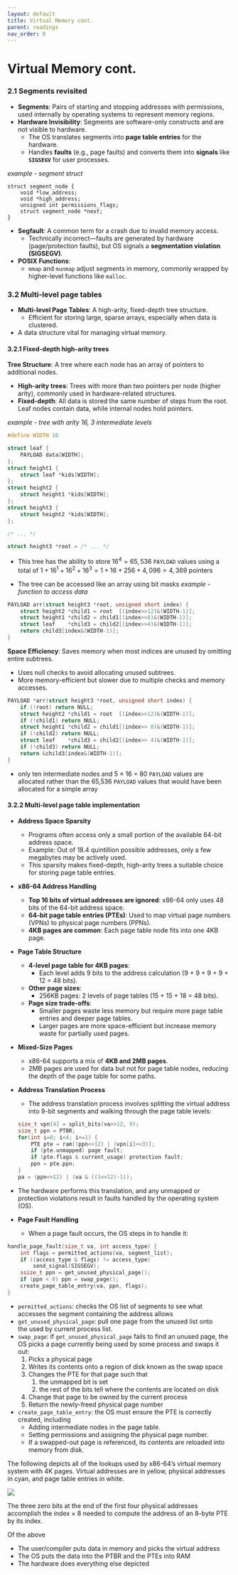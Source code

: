 ```yaml
---
layout: default
title: Virtual Memory cont.
parent: readings
nav_order: 8
---
```

# Virtual Memory cont.
### 2.1 Segments revisited
- **Segments**: Pairs of starting and stopping addresses with permissions, used internally by operating systems to represent memory regions.
- **Hardware Invisibility**: Segments are software-only constructs and are not visible to hardware.
    - The OS translates segments into **page table entries** for the hardware.
    - Handles **faults** (e.g., page faults) and converts them into **signals** like **`SIGSEGV`** for user processes.

*example - segment struct*
```
struct segment_node {
    void *low_address;
    void *high_address;
    unsigned int permissions_flags;
    struct segment_node *next;
}
```
- **Segfault**: A common term for a crash due to invalid memory access.
	- Technically incorrect—faults are generated by hardware (page/protection faults), but OS signals a **segmentation violation (SIGSEGV)**.
- **POSIX Functions**:
	- `mmap` and `munmap` adjust segments in memory, commonly wrapped by higher-level functions like `malloc`.
### 3.2 Multi-level page tables
- **Multi-level Page Tables**: A high-arity, fixed-depth tree structure.
    - Efficient for storing large, sparse arrays, especially when data is clustered.
- A data structure vital for managing virtual memory.
#### 3.2.1 Fixed-depth high-arity trees
**Tree Structure**: A tree where each node has an array of pointers to additional nodes.
- **High-arity trees**: Trees with more than two pointers per node (higher arity), commonly used in hardware-related structures.
- **Fixed-depth**: All data is stored the same number of steps from the root. Leaf nodes contain data, while internal nodes hold pointers.

*example - tree with arity 16, 3 intermediate levels*
```C
#define WIDTH 16

struct leaf {
    PAYLOAD data[WIDTH];
};
struct height1 {
    struct leaf *kids[WIDTH];
};
struct height2 {
    struct height1 *kids[WIDTH];
};
struct height3 {
    struct height2 *kids[WIDTH];
};

/* ... */

struct height3 *root = /* ... */
```
- This tree has the ability to store $16^4 = 65,536$ `PAYLOAD` values using a total of $1+16^1+16^2+16^3 = 1+16+256+4,096=4,369$ pointers

- The tree can be accessed like an array using bit masks
*example - function to access data*
```C
PAYLOAD arr(struct height3 *root, unsigned short index) {
    struct height2 *child1 = root  [(index>>12)&(WIDTH-1)];
    struct height1 *child2 = child1[(index>>8)&(WIDTH-1)];
    struct leaf    *child3 = child2[(index>>4)&(WIDTH-1)];
    return child3[index&(WIDTH-1)];
}
```

**Space Efficiency**: Saves memory when most indices are unused by omitting entire subtrees.
- Uses null checks to avoid allocating unused subtrees.
- More memory-efficient but slower due to multiple checks and memory accesses.
```C
PAYLOAD *arr(struct height3 *root, unsigned short index) {
    if (!root) return NULL;
    struct height2 *child1 = root  [(index>>12)&(WIDTH-1)];
    if (!child1) return NULL;
    struct height1 *child2 = child1[(index>> 8)&(WIDTH-1)];
    if (!child2) return NULL;
    struct leaf    *child3 = child2[(index>> 4)&(WIDTH-1)];
    if (!child3) return NULL;
    return &child3[index&(WIDTH-1)];
}
```
- only ten intermediate nodes and 5 × 16 = 80 `PAYLOAD` values are allocated rather than the 65,536 `PAYLOAD` values that would have been allocated for a simple array
#### 3.2.2 Multi-level page table implementation
- **Address Space Sparsity**
    - Programs often access only a small portion of the available 64-bit address space.
    - Example: Out of 18.4 quintillion possible addresses, only a few megabytes may be actively used.
    - This sparsity makes fixed-depth, high-arity trees a suitable choice for storing page table entries.
- **x86-64 Address Handling**
    - **Top 16 bits of virtual addresses are ignored**: x86-64 only uses 48 bits of the 64-bit address space.
    - **64-bit page table entries (PTEs)**: Used to map virtual page numbers (VPNs) to physical page numbers (PPNs).
    - **4KB pages are common**: Each page table node fits into one 4KB page.
- **Page Table Structure**
    - **4-level page table for 4KB pages**:
        - Each level adds 9 bits to the address calculation (9 + 9 + 9 + 9 + 12 = 48 bits).
    - **Other page sizes**:
        - 256KB pages: 2 levels of page tables (15 + 15 + 18 = 48 bits).
    - **Page size trade-offs**:
        - Smaller pages waste less memory but require more page table entries and deeper page tables.
        - Larger pages are more space-efficient but increase memory waste for partially used pages.
- **Mixed-Size Pages**
    - x86-64 supports a mix of **4KB and 2MB pages**.
    - 2MB pages are used for data but not for page table nodes, reducing the depth of the page table for some paths.
- **Address Translation Process**
	- The address translation process involves splitting the virtual address into 9-bit segments and walking through the page table levels:
    ```C
    size_t vpn[4] = split_bits(va>>12, 9);
    size_t ppn = PTBR;
    for(int i=0; i<4; i+=1) {
        PTE pte = ram[(ppn<<12) | (vpn[i]<<3)];
        if (pte.unmapped) page fault;
        if (pte.flags & current_usage) protection fault;
        ppn = pte.ppn;
    }
    pa = (ppn<<12) | (va & ((1<<12)-1));
    ```
- The hardware performs this translation, and any unmapped or protection violations result in faults handled by the operating system (OS).

- **Page Fault Handling**
	- When a page fault occurs, the OS steps in to handle it:
```C
handle_page_fault(size_t va, int access_type) {
    int flags = permitted_actions(va, segment_list);
    if ((access_type & flags) != access_type)
        send_signal(SIGSEGV);
    ssize_t ppn = get_unused_physical_page();
    if (ppn < 0) ppn = swap_page();
    create_page_table_entry(va, ppn, flags);
}
```
- `permitted_actions`: checks the OS list of segments to see what accesses the segment containing the address allows
- `get_unused_physical_page`: pull one page from the unused list onto the used by current process list.
- `swap_page`: if `get_unused_physical_page` fails to find an unused page, the OS picks a page currently being used by some process and swaps it out: 
	1. Picks a physical page
	2. Writes its contents onto a region of disk known as the swap space
	3. Changes the PTE for that page such that
	    1. the unmapped bit is set
	    2. the rest of the bits tell where the contents are located on disk
	4. Change that page to be owned by the current process
	5. Return the newly-freed physical page number
- `create_page_table_entry`: the OS must ensure the PTE is correctly created, including
	- Adding intermediate nodes in the page table.
	- Setting permissions and assigning the physical page number.
	- If a swapped-out page is referenced, its contents are reloaded into memory from disk.

The following depicts all of the lookups used by x86-64’s virtual memory system with 4K pages. Virtual addresses are in yellow, physical addresses in cyan, and page table entries in white.

![](https://www.cs.virginia.edu/~cr4bd/3130/F2024/readings/address-trans.svg)

The three zero bits at the end of the first four physical addresses accomplish the index × 8 needed to compute the address of an 8-byte PTE by its index.

Of the above
- The user/compiler puts data in memory and picks the virtual address
- The OS puts the data into the PTBR and the PTEs into RAM
- The hardware does everything else depicted
